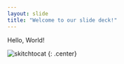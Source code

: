 ```yaml
---
layout: slide
title: "Welcome to our slide deck!"
---
```


Hello, World!

![skitchtocat](https://octodex.github.com/images/skitchtocat.png)
{: .center}
